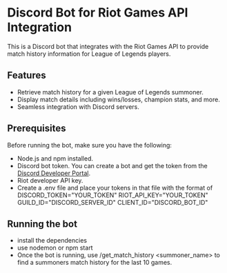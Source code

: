 # Discord Bot for Riot Games API Integration

This is a Discord bot that integrates with the Riot Games API to provide match history information for League of Legends players.

## Features

- Retrieve match history for a given League of Legends summoner.
- Display match details including wins/losses, champion stats, and more.
- Seamless integration with Discord servers.

## Prerequisites

Before running the bot, make sure you have the following:

- Node.js and npm installed.
- Discord bot token. You can create a bot and get the token from the [Discord Developer Portal](https://discord.com/developers/applications).
- Riot developer API key.
- Create a .env file and place your tokens in that file with the format of
  DISCORD_TOKEN="YOUR_TOKEN"
  RIOT_API_KEY="YOUR_TOKEN"
  GUILD_ID="DISCORD_SERVER_ID"
  CLIENT_ID="DISCORD_BOT_ID"

## Running the bot

- install the dependencies
- use nodemon or npm start
- Once the bot is running, use /get_match_history <summoner_name> to find a summoners match history for the last 10 games.
